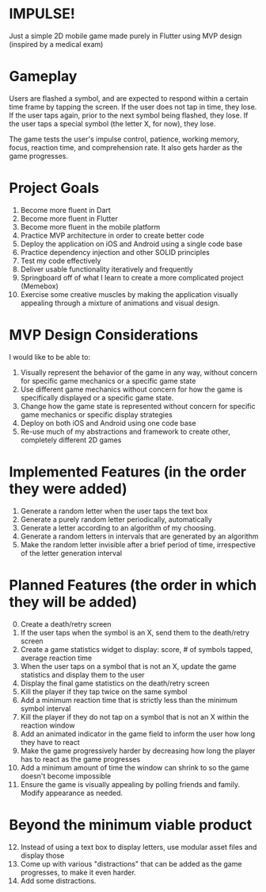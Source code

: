 # IMPULSE!
Just a simple 2D mobile game made purely in Flutter using MVP design (inspired by a medical exam)

# Gameplay
Users are flashed a symbol, and are expected to respond within a certain time frame by tapping the screen. If the user does not tap in time, they lose. If the user taps again, prior to the next symbol being flashed, they lose. If the user taps a special symbol (the letter X, for now), they lose.

The game tests the user's impulse control, patience, working memory, focus, reaction time, and comprehension rate. It also gets harder as the game progresses.

# Project Goals
1. Become more fluent in Dart
2. Become more fluent in Flutter
3. Become more fluent in the mobile platform
4. Practice MVP architecture in order to create better code
5. Deploy the application on iOS and Android using a single code base
6. Practice dependency injection and other SOLID principles
7. Test my code effectively
8. Deliver usable functionality iteratively and frequently
9. Springboard off of what I learn to create a more complicated project (Memebox)
10. Exercise some creative muscles by making the application visually appealing through a mixture of animations and visual design.

# MVP Design Considerations
I would like to be able to:
1. Visually represent the behavior of the game in any way, without concern for specific game mechanics or a specific game state
2. Use different game mechanics without concern for how the game is specifically displayed or a specific game state.
3. Change how the game state is represented without concern for specific game mechanics or specific display strategies
4. Deploy on both iOS and Android using one code base
5. Re-use much of my abstractions and framework to create other, completely different 2D games

# Implemented Features (in the order they were added)
1. Generate a random letter when the user taps the text box
2. Generate a purely random letter periodically, automatically
3. Generate a letter according to an algorithm of my choosing.
4. Generate a random letters in intervals that are generated by an algorithm
5. Make the random letter invisible after a brief period of time, irrespective of the letter generation interval

# Planned Features (the order in which they will be added)
0. Create a death/retry screen
1. If the user taps when the symbol is an X, send them to the death/retry screen
2. Create a game statistics widget to display: score, # of symbols tapped, average reaction time
3. When the user taps on a symbol that is not an X, update the game statistics and display them to the user
4. Display the final game statistics on the death/retry screen
5. Kill the player if they tap twice on the same symbol
6. Add a minimum reaction time that is strictly less than the minimum symbol interval
7. Kill the player if they do not tap on a symbol that is not an X within the reaction window
8. Add an animated indicator in the game field to inform the user how long they have to react
9. Make the game progressively harder by decreasing how long the player has to react as the game progresses
10. Add a minimum amount of time the window can shrink to so the game doesn't become impossible
11. Ensure the game is visually appealing by polling friends and family. Modify appearance as needed.

# Beyond the minimum viable product
12. Instead of using a text box to display letters, use modular asset files and display those
13. Come up with various "distractions" that can be added as the game progresses, to make it even harder.
14. Add some distractions.
